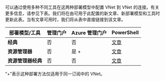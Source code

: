可以通过使用多种不同工具在这两种部署模型中配置 VNet 到 VNet 的连接。有关更多信息，请参见下表。我们将在由可用于此配置的新文章、新部署模型和工具时更新此表。当有文章可用时，我们将从表中直接链接到该文章。

| **部署模型/工具** | **管理门户** | **Azure 管理门户** | **PowerShell** |
|--------------------------------|----|------|------------|
|**经典** | 否 | 否 | [文章](/documentation/articles/virtual-networks-configure-vnet-to-vnet-connection) |
|**资源管理器** | 否 | 是 + | [文章](/documentation/articles/vpn-gateway-vnet-vnet-rm-ps) |
|**资源管理器经典** | 否 | 否 | [文章](/documentation/articles/virtual-networks-arm-asm-s2s) |

“+”表示这种部署方法仅适用于同一订阅中的 VNet。

<!---HONumber=Mooncake_0307_2016-->